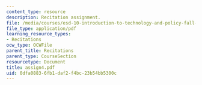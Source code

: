 ```yaml
---
content_type: resource
description: Recitation assignment.
file: /media/courses/esd-10-introduction-to-technology-and-policy-fall-2006/0dfa08836fb1daf2f4bc23b54bb5300c_assign4.pdf
file_type: application/pdf
learning_resource_types:
- Recitations
ocw_type: OCWFile
parent_title: Recitations
parent_type: CourseSection
resourcetype: Document
title: assign4.pdf
uid: 0dfa0883-6fb1-daf2-f4bc-23b54bb5300c
---
```

